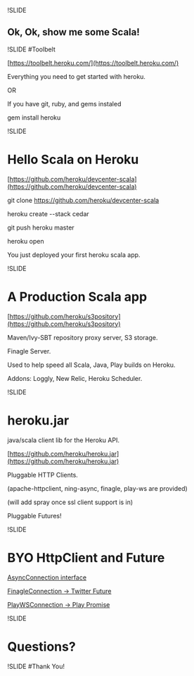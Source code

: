 !SLIDE 
## Ok, Ok, show me some Scala!

!SLIDE
#Toolbelt

[https://toolbelt.heroku.com/](https://toolbelt.heroku.com/)

Everything you need to get started with heroku.

OR

If you have git, ruby, and gems instaled

gem install heroku

!SLIDE
# Hello Scala on Heroku
[https://github.com/heroku/devcenter-scala](https://github.com/heroku/devcenter-scala)

git clone https://github.com/heroku/devcenter-scala

heroku create --stack cedar

git push heroku master

heroku open

You just deployed your first heroku scala app.

!SLIDE
# A Production Scala app
[https://github.com/heroku/s3pository](https://github.com/heroku/s3pository)

Maven/Ivy-SBT repository proxy server, S3 storage.

Finagle Server.

Used to help speed all Scala, Java, Play builds on Heroku.

Addons: Loggly, New Relic, Heroku Scheduler.

!SLIDE
# heroku.jar 

java/scala client lib for the Heroku API.

[https://github.com/heroku/heroku.jar](https://github.com/heroku/heroku.jar)

Pluggable HTTP Clients. 

(apache-httpclient, ning-async, finagle, play-ws are provided)

(will add spray once ssl client support is in)

Pluggable Futures! 

!SLIDE
# BYO HttpClient and Future
[AsyncConnection interface](https://github.com/heroku/heroku.jar/blob/master/heroku-api/src/main/java/com/heroku/api/connection/AsyncConnection.java)

[FinagleConnection -> Twitter Future](https://github.com/heroku/heroku.jar/blob/master/heroku-http-finagle/src/main/scala/com/heroku/api/connection/FinagleConnection.scala)

[PlayWSConnection -> Play Promise](https://github.com/heroku/heroku.jar/blob/master/heroku-http-play/src/main/scala/com/heroku/api/connection/PlayWSConnection.scala)

!SLIDE
# Questions?

!SLIDE
#Thank You!


















